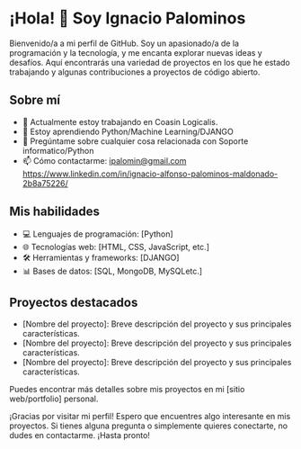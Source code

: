 # ¡Hola! 👋 Soy Ignacio Palominos

Bienvenido/a a mi perfil de GitHub. Soy un apasionado/a de la programación y la tecnología, y me encanta explorar nuevas ideas y desafíos. Aquí encontrarás una variedad de proyectos en los que he estado trabajando y algunas contribuciones a proyectos de código abierto.

## Sobre mí

- 🔭 Actualmente estoy trabajando en Coasin Logicalis.
- 🌱 Estoy aprendiendo Python/Machine Learning/DJANGO
- 💬 Pregúntame sobre cualquier cosa relacionada con Soporte informatico/Python
- 📫 Cómo contactarme: ipalomin@gmail.com https://www.linkedin.com/in/ignacio-alfonso-palominos-maldonado-2b8a75226/

## Mis habilidades

- 💻 Lenguajes de programación: [Python]
- 🌐 Tecnologías web: [HTML, CSS, JavaScript, etc.]
- 🛠️ Herramientas y frameworks: [DJANGO]
- 📊 Bases de datos: [SQL, MongoDB, MySQLetc.]

## Proyectos destacados

- [Nombre del proyecto]: Breve descripción del proyecto y sus principales características.
- [Nombre del proyecto]: Breve descripción del proyecto y sus principales características.
- [Nombre del proyecto]: Breve descripción del proyecto y sus principales características.

Puedes encontrar más detalles sobre mis proyectos en mi [sitio web/portfolio] personal.

¡Gracias por visitar mi perfil! Espero que encuentres algo interesante en mis proyectos. Si tienes alguna pregunta o simplemente quieres conectarte, no dudes en contactarme. ¡Hasta pronto!
